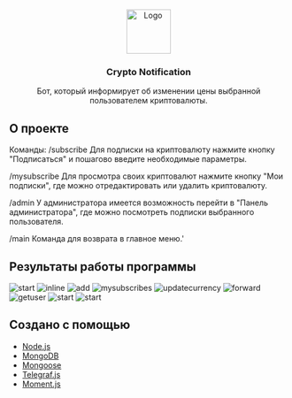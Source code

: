 <!-- Иконка -->
<br />
<p align="center">
  <a href="https://github.com/A1ina42/cryptonotification">
    <img src="screenshots/icon.jpg" alt="Logo" width="80" height="80">
  </a>

  <h3 align="center">Crypto Notification</h3>

  <p align="center">
    Бот, который информирует об изменении цены выбранной пользователем криптовалюты.
    <br />
  </p>
</p>



<!-- О проекте-->
## О проекте

Команды:
/subscribe
Для подписки на криптовалюту нажмите кнопку "Подписаться" и пошагово введите необходимые параметры. 

/mysubscribe
Для просмотра своих криптовалют нажмите кнопку "Мои подписки", где можно отредактировать или удалить криптовалюту.

/admin
У администратора имеется возможность перейти в "Панель администратора", где можно посмотреть подписки выбранного пользователя.

/main
Команда для возврата в главное меню.'



<!-- Результаты работы программы -->
## Результаты работы программы
<img src="screenshots/start.png" alt="start">
<img src="screenshots/inline.png" alt="inline">
<img src="screenshots/add.png" alt="add">
<img src="screenshots/mysubscribes.png" alt="mysubscribes">
<img src="screenshots/updatecurrency.png" alt="updatecurrency">
<img src="screenshots/forward.png" alt="forward">
<img src="screenshots/getuser.png" alt="getuser">
<img src="screenshots/help.png" alt="start">
<img src="screenshots/notice.png" alt="start">



<!-- Создано с помощью -->
## Создано с помощью

* [Node.js](https://nodejs.org)
* [MongoDB](https://www.mongodb.com)
* [Mongoose](https://mongoosejs.com)
* [Telegraf.js](https://telegraf.js.org/)
* [Moment.js](https://momentjs.com)

